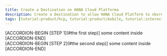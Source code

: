 ```yaml
---
title: Create a Destination on HANA Cloud Platforma
description: Create a Destination to allow HANA Cloud Platform to nbvread/write data
tags: [tutorial:product/hcp, tutorial:product/mobile, tutorial:interest/gettingstarted]
---
```


[ACCORDION-BEGIN [STEP 1](#the first step)] some content inside [ACCORDION-END]     
[ACCORDION-BEGIN [STEP 2](#the second step)] some content inside [ACCORDION-END]     
